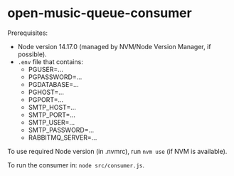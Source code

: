 # open-music-queue-consumer

Prerequisites:
- Node version 14.17.0 (managed by NVM/Node Version Manager, if possible).
- `.env` file that contains:
   - PGUSER=...
   - PGPASSWORD=...
   - PGDATABASE=...
   - PGHOST=...
   - PGPORT=...
   - SMTP_HOST=...
   - SMTP_PORT=...
   - SMTP_USER=...
   - SMTP_PASSWORD=...
   - RABBITMQ_SERVER=...

To use required Node version (in .nvmrc), run `nvm use` (if NVM is available).

To run the consumer in: `node src/consumer.js`.
